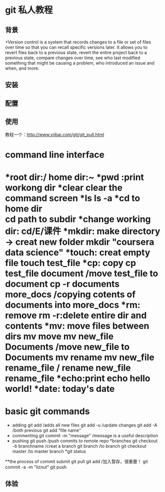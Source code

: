 # git 私人教程

## 背景
+Version control is a system that records changes to a file or set of files over time so that you can recall specific versions later. It allows you to revert files back to a previous state, revert the entire project back to a previous state, compare changes over time, see who last modified something that might be causing a problem, who introduced an issue and when, and more.

## 安装

## 配置

## 使用
教程一个：http://www.yiibai.com/git/git_pull.html
# command line interface
 *root dir:/   home dir:~
 *pwd :print workong dir
 *clear clear the command screen
 *ls  ls -a
 *cd  to home dir   
 	cd path  to subdir
 *change working dir: cd/E/课件
 *mkdir: make directory -> creat new folder
 	mkdir "coursera data science"
 *touch: creat empty file
 	touch test_file
 *cp: copy
 	cp test_file document  /move test_file to document
    cp -r documents more_docs  /copying cotents of documents into more_docs
 *rm: remove
 	rm -r:delete entire dir and contents 
 *mv: move files between dirs
 	mv  move    mv new_file Documents /move new_file to Documents
 	mv  rename  mv new_file rename_file / rename new_file rename_file
 *echo:print
 	echo hello world!
 *date: today's date
 ======================================================================
 # basic git commands
 * adding
 		git add /adds all new files
 		git add -u /update changes
 		git add -A /both previous
 		git add "file name" 
 * commenting
 		git commit -m "message" /message is a useful description
 * pushing
 		git push /push commits to remote repo
 *branches
 		git checkout -b branchname /creat a branch
 		git branch /to branch
 		git checkout master /to master branch
 *git status
 
 **the process of commit submit
 		git pull
 		git add /加入暂存，很重要！
 		git commit -a -m "liznut"
 		git push
## 体验

